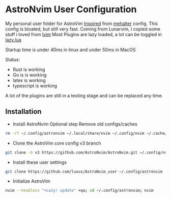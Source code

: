 # AstroNvim User Configuration

My personal user folder for AstroVim
[Inspired](https://quoteinvestigator.com/2013/03/06/artists-steal/) from [mehalter](https://github.com/mehalter) config.
This config is bloated, but still very fast.
Coming from Lunarvim, i copied some stuff i loved from [lvim](https://github.com/abzcoding/lvim)
Most Plugins are lazy loaded, a lot can be toggled in [lazy.lua](lua/user/lazy.lua)

Startup time is under 40ms in linux and under 50ms in MacOS

Status:

- Rust is working
- Go is is working
- latex is working
- typescript is working

A lot of the plugins are still in a testing stage and can be replaced any time.

## Installation

- Install AstroNvim
  Optional step
  Remove old configs/caches

```sh
rm -rf ~/.config/astronvim ~/.local/share/nvim ~/.config/nvim ~/.cache/nvim
```

- Clone the AstroVim core config v3 branch

```sh
git clone -b v3 https://github.com/AstroNvim/AstroNvim.git ~/.config/nvim
```

- Install these user settings

```sh
git clone https://github.com/luxus/AstroNvim_user ~/.config/astronvim
```

- Initialize AstroVim

```sh
nvim --headless "+Lazy! update" +qa; cd ~/.config/astronvim; nvim
```
